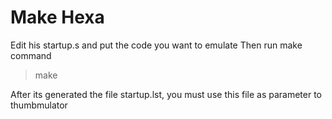 # Make Hexa

Edit his startup.s and put the code you want to emulate
Then run make command

> make

After its generated the file startup.lst, you must use this file as parameter to thumbmulator